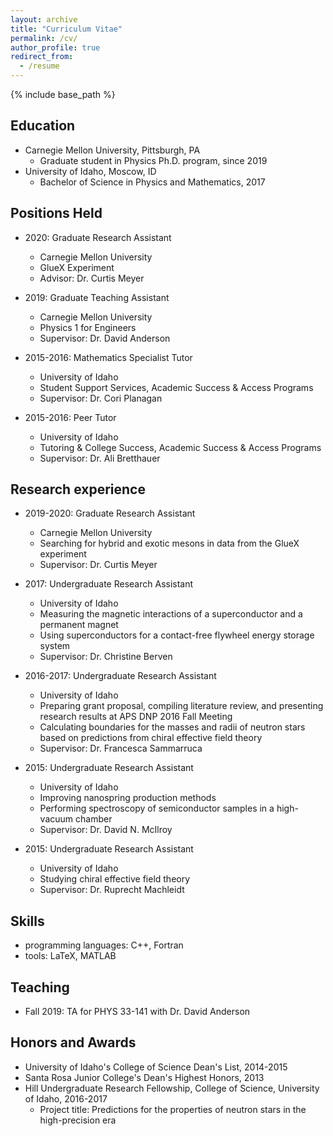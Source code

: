 ```yaml
---
layout: archive
title: "Curriculum Vitae"
permalink: /cv/
author_profile: true
redirect_from:
  - /resume
---
```


{% include base_path %}

Education
------
* Carnegie Mellon University, Pittsburgh, PA
  * Graduate student in Physics Ph.D. program, since 2019
* University of Idaho, Moscow, ID
  * Bachelor of Science in Physics and Mathematics, 2017

Positions Held
------
* 2020: Graduate Research Assistant
  * Carnegie Mellon University
  * GlueX Experiment
  * Advisor: Dr. Curtis Meyer
  
* 2019: Graduate Teaching Assistant
  * Carnegie Mellon University
  * Physics 1 for Engineers
  * Supervisor: Dr. David Anderson

* 2015-2016: Mathematics Specialist Tutor
  * University of Idaho
  * Student Support Services, Academic Success & Access Programs
  * Supervisor: Dr. Cori Planagan

* 2015-2016: Peer Tutor
  * University of Idaho
  * Tutoring & College Success, Academic Success & Access Programs
  * Supervisor: Dr. Ali Bretthauer

Research experience
------
* 2019-2020: Graduate Research Assistant
  * Carnegie Mellon University
  * Searching for hybrid and exotic mesons in data from the GlueX experiment
  * Supervisor: Dr. Curtis Meyer

* 2017: Undergraduate Research Assistant
  * University of Idaho
  * Measuring the magnetic interactions of a superconductor and a permanent magnet
  * Using superconductors for a contact-free flywheel energy storage system
  * Supervisor: Dr. Christine Berven

* 2016-2017: Undergraduate Research Assistant
  * University of Idaho
  * Preparing grant proposal, compiling literature review, and presenting research results at APS DNP 2016 Fall Meeting
  * Calculating boundaries for the masses and radii of neutron stars based on predictions from chiral effective field theory
  * Supervisor: Dr. Francesca Sammarruca

* 2015: Undergraduate Research Assistant
  * University of Idaho
  * Improving nanospring production methods
  * Performing spectroscopy of semiconductor samples in a high-vacuum chamber
  * Supervisor: Dr. David N. McIlroy
  
* 2015: Undergraduate Research Assistant
  * University of Idaho
  * Studying chiral effective field theory
  * Supervisor: Dr. Ruprecht Machleidt
  
Skills
------
* programming languages: C++, Fortran
* tools: LaTeX, MATLAB
  
Teaching
------
* Fall 2019: TA for PHYS 33-141 with Dr. David Anderson

Honors and Awards
------
* University of Idaho's College of Science Dean's List, 2014-2015
* Santa Rosa Junior College's Dean's Highest Honors, 2013
* Hill Undergraduate Research Fellowship, College of Science, University of Idaho, 2016-2017
  * Project title: Predictions for the properties of neutron stars in the high-precision era

